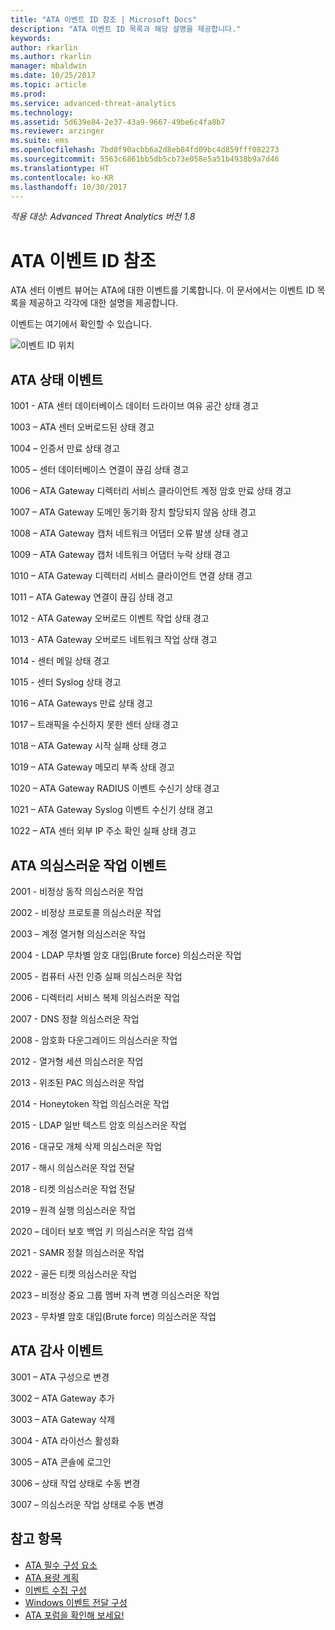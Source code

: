```yaml
---
title: "ATA 이벤트 ID 참조 | Microsoft Docs"
description: "ATA 이벤트 ID 목록과 해당 설명을 제공합니다."
keywords: 
author: rkarlin
ms.author: rkarlin
manager: mbaldwin
ms.date: 10/25/2017
ms.topic: article
ms.prod: 
ms.service: advanced-threat-analytics
ms.technology: 
ms.assetid: 5d639e84-2e37-43a9-9667-49be6c4fa8b7
ms.reviewer: arzinger
ms.suite: ems
ms.openlocfilehash: 7bd0f90acbb6a2d8eb84fd09bc4d859fff082273
ms.sourcegitcommit: 5563c6861bb5db5cb73e058e5a51b4938b9a7d46
ms.translationtype: HT
ms.contentlocale: ko-KR
ms.lasthandoff: 10/30/2017
---
```

*적용 대상: Advanced Threat Analytics 버전 1.8*


# <a name="ata-event-id-reference"></a>ATA 이벤트 ID 참조

ATA 센터 이벤트 뷰어는 ATA에 대한 이벤트를 기록합니다. 이 문서에서는 이벤트 ID 목록을 제공하고 각각에 대한 설명을 제공합니다.

이벤트는 여기에서 확인할 수 있습니다.

![이벤트 ID 위치](./media/event-id-location.png)

## <a name="ata-health-events"></a>ATA 상태 이벤트

1001 - ATA 센터 데이터베이스 데이터 드라이브 여유 공간 상태 경고 

1003 – ATA 센터 오버로드된 상태 경고 

1004 – 인증서 만료 상태 경고 

1005 – 센터 데이터베이스 연결이 끊김 상태 경고 

1006 – ATA Gateway 디렉터리 서비스 클라이언트 계정 암호 만료 상태 경고 

1007 – ATA Gateway 도메인 동기화 장치 할당되지 않음 상태 경고 

1008 – ATA Gateway 캡처 네트워크 어댑터 오류 발생 상태 경고 

1009 – ATA Gateway 캡처 네트워크 어댑터 누락 상태 경고 

1010 – ATA Gateway 디렉터리 서비스 클라이언트 연결 상태 경고 

1011 – ATA Gateway 연결이 끊김 상태 경고 

1012 - ATA Gateway 오버로드 이벤트 작업 상태 경고 

1013 - ATA Gateway 오버로드 네트워크 작업 상태 경고 

1014 - 센터 메일 상태 경고 

1015 - 센터 Syslog 상태 경고 

1016 – ATA Gateways 만료 상태 경고 

1017 – 트래픽을 수신하지 못한 센터 상태 경고 

1018 – ATA Gateway 시작 실패 상태 경고 

1019 – ATA Gateway 메모리 부족 상태 경고 

1020 – ATA Gateway RADIUS 이벤트 수신기 상태 경고 

1021 – ATA Gateway Syslog 이벤트 수신기 상태 경고 

1022 – ATA 센터 외부 IP 주소 확인 실패 상태 경고 
 
## <a name="ata-suspicious-ctivity-events"></a>ATA 의심스러운 작업 이벤트

2001 - 비정상 동작 의심스러운 작업 

2002 - 비정상 프로토콜 의심스러운 작업 

2003 – 계정 열거형 의심스러운 작업 

2004 - LDAP 무차별 암호 대입(Brute force) 의심스러운 작업 

2005 - 컴퓨터 사전 인증 실패 의심스러운 작업 

2006 - 디렉터리 서비스 복제 의심스러운 작업 

2007 - DNS 정찰 의심스러운 작업 

2008 - 암호화 다운그레이드 의심스러운 작업 

2012 - 열거형 세션 의심스러운 작업 

2013 - 위조된 PAC 의심스러운 작업 

2014 - Honeytoken 작업 의심스러운 작업 

2015 - LDAP 일반 텍스트 암호 의심스러운 작업 

2016 - 대규모 개체 삭제 의심스러운 작업 

2017 - 해시 의심스러운 작업 전달 

2018 - 티켓 의심스러운 작업 전달 

2019 – 원격 실행 의심스러운 작업 

2020 – 데이터 보호 백업 키 의심스러운 작업 검색 

2021 - SAMR 정찰 의심스러운 작업 

2022 - 골든 티켓 의심스러운 작업 

2023 – 비정상 중요 그룹 멤버 자격 변경 의심스러운 작업 

2023 - 무차별 암호 대입(Brute force) 의심스러운 작업 

## <a name="ata-auditing-events"></a>ATA 감사 이벤트

3001 – ATA 구성으로 변경 

3002 – ATA Gateway 추가

3003 – ATA Gateway 삭제

3004 - ATA 라이선스 활성화

3005 – ATA 콘솔에 로그인

3006 – 상태 작업 상태로 수동 변경 

3007 – 의심스러운 작업 상태로 수동 변경 


## <a name="see-also"></a>참고 항목
- [ATA 필수 구성 요소](ata-prerequisites.md)
- [ATA 용량 계획](ata-capacity-planning.md)
- [이벤트 수집 구성](configure-event-collection.md)
- [Windows 이벤트 전달 구성](configure-event-collection.md#configuring-windows-event-forwarding)
- [ATA 포럼을 확인해 보세요!](https://social.technet.microsoft.com/Forums/security/home?forum=mata)
